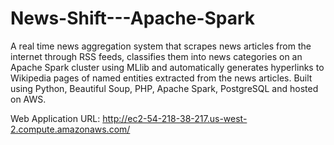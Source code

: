 # News-Shift---Apache-Spark

A real time news aggregation system that scrapes news articles from the internet through RSS feeds, classifies them into news categories on an Apache Spark cluster using MLlib and automatically generates hyperlinks to Wikipedia pages of named entities extracted from the news articles. Built using Python, Beautiful Soup, PHP, Apache Spark, PostgreSQL and hosted on AWS.

Web Application URL: http://ec2-54-218-38-217.us-west-2.compute.amazonaws.com/
